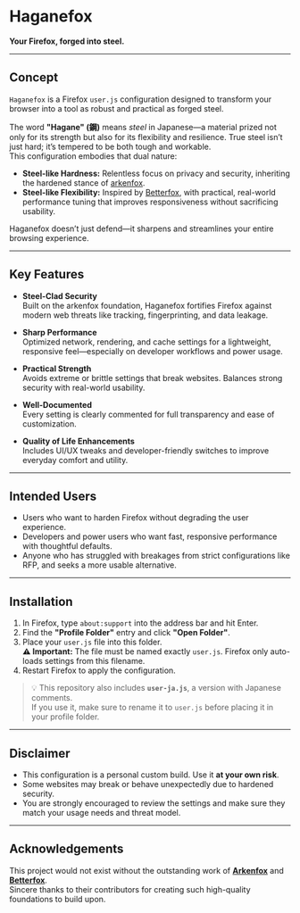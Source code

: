 # Haganefox

**Your Firefox, forged into steel.**

---

## Concept

`Haganefox` is a Firefox `user.js` configuration designed to transform your browser into a tool as robust and practical as forged steel.

The word **"Hagane" (鋼)** means *steel* in Japanese—a material prized not only for its strength but also for its flexibility and resilience. True steel isn’t just hard; it’s tempered to be both tough and workable.  
This configuration embodies that dual nature:

- **Steel-like Hardness:** Relentless focus on privacy and security, inheriting the hardened stance of [arkenfox](https://github.com/arkenfox/user.js).
- **Steel-like Flexibility:** Inspired by [Betterfox](https://github.com/yokoffing/Betterfox), with practical, real-world performance tuning that improves responsiveness without sacrificing usability.

Haganefox doesn’t just defend—it sharpens and streamlines your entire browsing experience.

---

## Key Features

- **Steel-Clad Security**  
  Built on the arkenfox foundation, Haganefox fortifies Firefox against modern web threats like tracking, fingerprinting, and data leakage.

- **Sharp Performance**  
  Optimized network, rendering, and cache settings for a lightweight, responsive feel—especially on developer workflows and power usage.

- **Practical Strength**  
  Avoids extreme or brittle settings that break websites. Balances strong security with real-world usability.

- **Well-Documented**  
  Every setting is clearly commented for full transparency and ease of customization.

- **Quality of Life Enhancements**  
  Includes UI/UX tweaks and developer-friendly switches to improve everyday comfort and utility.

---

## Intended Users

- Users who want to harden Firefox without degrading the user experience.
- Developers and power users who want fast, responsive performance with thoughtful defaults.
- Anyone who has struggled with breakages from strict configurations like RFP, and seeks a more usable alternative.

---

## Installation

1. In Firefox, type `about:support` into the address bar and hit Enter.
2. Find the **"Profile Folder"** entry and click **"Open Folder"**.
3. Place your `user.js` file into this folder.  
   **⚠️ Important:** The file must be named exactly `user.js`. Firefox only auto-loads settings from this filename.
4. Restart Firefox to apply the configuration.

> 💡 This repository also includes **`user-ja.js`**, a version with Japanese comments.  
> If you use it, make sure to rename it to `user.js` before placing it in your profile folder.

---

## Disclaimer

- This configuration is a personal custom build. Use it **at your own risk**.
- Some websites may break or behave unexpectedly due to hardened security.
- You are strongly encouraged to review the settings and make sure they match your usage needs and threat model.

---

## Acknowledgements

This project would not exist without the outstanding work of [**Arkenfox**](https://github.com/arkenfox/user.js) and [**Betterfox**](https://github.com/yokoffing/Betterfox).  
Sincere thanks to their contributors for creating such high-quality foundations to build upon.
